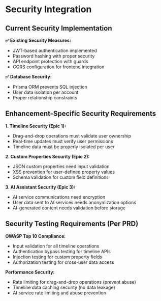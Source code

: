 # Security Integration

## Current Security Implementation

**✅ Existing Security Measures:**
- JWT-based authentication implemented
- Password hashing with proper security
- API endpoint protection with guards
- CORS configuration for frontend integration

**✅ Database Security:**
- Prisma ORM prevents SQL injection
- User data isolation per account
- Proper relationship constraints

## Enhancement-Specific Security Requirements

**1. Timeline Security (Epic 1):**
- Drag-and-drop operations must validate user ownership
- Real-time updates must verify user permissions
- Timeline data must be properly isolated per user

**2. Custom Properties Security (Epic 2):**
- JSON custom properties need input validation
- XSS prevention for user-defined property values
- Schema validation for custom field definitions

**3. AI Assistant Security (Epic 3):**
- AI service communications need encryption
- User data sent to AI services needs anonymization options
- AI-generated content needs validation before storage

## Security Testing Requirements (Per PRD)

**OWASP Top 10 Compliance:**
- Input validation for all timeline operations
- Authentication bypass testing for timeline APIs
- Injection testing for custom property fields
- Authorization testing for cross-user data access

**Performance Security:**
- Rate limiting for drag-and-drop operations (prevent abuse)
- Timeline data caching security (no data leakage)
- AI service rate limiting and abuse prevention
